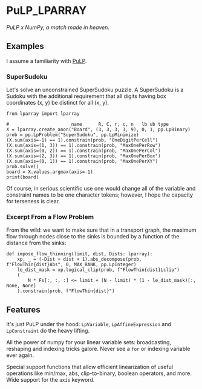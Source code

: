 # PuLP_LPARRAY

*PuLP x NumPy, a match made in heaven.*

## Examples

I assume a familiarity with [PuLP](https://github.com/coin-or/PuLP).

### SuperSudoku

Let's solve an unconstrained SuperSudoku puzzle. A SuperSudoku is a Sudoku
with the additional requirement that all digits having box coordinates (x, y)
be distinct for all (x, y).

```import pulp as pp
from lparray import lparray

#                       name      R, C, r, c, n   lb ub type
X = lparray.create_anon("Board", (3, 3, 3, 3, 9), 0, 1, pp.LpBinary)
prob = pp.LpProblem("SuperSudoku", pp.LpMinimize)
(X.sum(axis=-1) == 1).constrain(prob, "OneDigitPerCell")
(X.sum(axis=(1, 3)) == 1).constrain(prob, "MaxOnePerRow")
(X.sum(axis=(0, 2)) == 1).constrain(prob, "MaxOnePerCol")
(X.sum(axis=(2, 3)) == 1).constrain(prob, "MaxOnePerBox")
(X.sum(axis=(0, 1)) == 1).constrain(prob, "MaxOnePerXY")
prob.solve()
board = X.values.argmax(axis=-1)
print(board)
```

Of course, in serious scientific use one would change all of the variable and
constraint names to be one character tokens; however, I hope the capacity for
terseness is clear.


### Excerpt From a Flow Problem

From the wild: we want to make sure that in a transport graph, the maximum flow
through nodes close to the sinks is bounded by a function of the distance from
the sinks:

```
def impose_flow_thinning(limit, dist, Dists: lparray):
    xp, _ = (-Dist + dist + 1).abs_decompose(prob, f"FlowThin{dist}Abs", 0, MAX_RANK, pp.LpInteger)
    le_dist_mask = xp.logical_clip(prob, f"FlowThin{dist}Lclip")
    (
        N * Fs[:, :, :] <= limit + (N - limit) * (1 - le_dist_mask)[:, None, None]
    ).constrain(prob, f"FlowThin{dist}")
```

## Features

It's just PuLP under the hood: `LpVariable`, `LpAffineExpression` and
`LpConstraint` do the heavy lifting.

All the power of numpy for your linear variable sets: broadcasting, reshaping
and indexing tricks galore. Never see a `for` or indexing variable ever again.

Special support functions that allow efficient linearization of
useful operations like min/max, abs, clip-to-binary, boolean operators, and
more. Wide support for the `axis` keyword.
